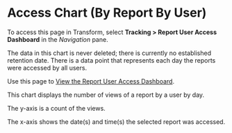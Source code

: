 # Access Chart (By Report By User)

To access this page in Transform, select **Tracking \> Report User
Access Dashboard** in the *Navigation* pane.

The data in this chart is never deleted; there is currently no
established retention date. There is a data point that represents each
day the reports were accessed by all users.

Use this page to [View the Report User Access
Dashboard](View_the_Report_User_Access_Dashboard.htm).

This chart displays the number of views of a report by a user by day.

The y-axis is a count of the views.

The x-axis shows the date(s) and time(s) the selected report was
accessed.
